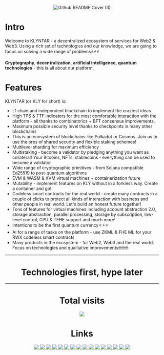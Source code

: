 <div align="center">

![Github README Cover (3)](https://github.com/user-attachments/assets/3336929d-38f3-4068-b23d-fe4d6f7572bd)


</div>

# Intro

Welcome to KLYNTAR - a decentralized ecosystem of services for Web2 & Web3. Using a rich set of technologies and our knowledge, we are going to focus on solving a wide range of problems⚡⚡⚡

**Cryptography**, **decentralization**, **artificial intelligence**, **quantum technologies** - this is all about our platform.

# Features

KLYNTAR (or KLY for short) is:

+ L1 chain and independent blockchain to implement the craziest ideas
+ High TPS & TTF indicators for the most comfortable interaction with the platform - all thanks to combinatorics + BFT consensus improvements.
+ Maximum possible security level thanks to checkpoints in many other blockchains
+ This is an ecosystem of blockchains like Polkadot or Cosmos. Join us to use the pros of shared security and flexible staking schemes!
+ Multilevel sharding for maximum efficiency
+ Multistaking - become a validator by pledging anything you want as collateral! Your Bitcoins, NFTs, stablecoins - everything can be used to become a validator
+ Wide range of cryptographic primitives - from Solana compatible Ed25519 to post-quantum algorithms
+ EVM & WASM & XVM virtual machines + containerization future
+ Mutability - implement features on KLY without in a forkless way. Create a container and go!
+ Codeless smart contracts for the real world - create many contracts in a couple of clicks to protect all kinds of interaction with business and other people in real world. Let's build an honest future together!
+ Tons of features for virtual machines including account abstraction 2.0, storage abstraction, parallel processing, storage by subscription, low-level control, GPU & TFHE support and much more!
+ Intentions to be the first quantum currency⚛️⚡⚛️
+ AI for a range of tasks on the platform - use ZKML & FHE ML for your RWX codeless smart contracts
+ Many products in the ecosystem - for Web2, Web3 and the real world. Focus on technologies and qualitative improvements🤓🤓🤓

------

<div align="center">
 
# Technologies first, hype later

</div>

------

<div align="center">

# Total visits

<img align="center" src="https://profile-counter.glitch.me/KLYN74R/count.svg"/>

# Links

<a href="https://www.reddit.com/r/KLYN74R/">  
  <img src="https://img.shields.io/badge/Reddit-FF4500?style=for-the-badge&logo=reddit&logoColor=white"/>
</a>
<a href="https://twitter.com/KLYN74R">
  <img src="https://img.shields.io/badge/Twitter-1DA1F2?style=for-the-badge&logo=twitter&logoColor=white"/>
</a>
<a href="https://klyntar.medium.com/">
  <img src="https://img.shields.io/badge/Medium-12100E?style=for-the-badge&logo=medium&logoColor=white"/>
</a>
<a href="https://www.tiktok.com/@klyn74r">
  <img src="https://img.shields.io/badge/TikTok-000000?style=for-the-badge&logo=tiktok&logoColor=white"/>
</a>
<a href="https://www.instagram.com/klyn74r/">
  <img src="https://img.shields.io/badge/Instagram-E4405F?style=for-the-badge&logo=instagram&logoColor=white"/>
</a>
  
<a href="https://www.pinterest.com/klyn74r">
  <img src="https://img.shields.io/badge/Pinterest-%23E60023.svg?&style=for-the-badge&logo=Pinterest&logoColor=white"/>
</a>
  	
<a href="https://dev.to/klyntar">
  <img src="https://img.shields.io/badge/dev.to-0A0A0A?style=for-the-badge&logo=devdotto&logoColor=white"/>
</a>
<a href="https://github.com/KLYN74R">
  <img src="https://img.shields.io/badge/GitHub-100000?style=for-the-badge&logo=github&logoColor=white"/>
</a>
<a href="https://t.me/KLYN74R">
  <img src="https://img.shields.io/badge/Telegram-2CA5E0?style=for-the-badge&logo=telegram&logoColor=white"/>
</a>
<a href="https://discord.gg/f7e7fCp97r">
  <img src="https://img.shields.io/badge/Discord-7289DA?style=for-the-badge&logo=discord&logoColor=white"/>
</a>
<a href="http://klyntar66kjwhyirucco6sjgyp2f7lfznelzgpjcp6oha2olzb4rlead.onion">
  <img src="https://img.shields.io/badge/Tor%20site-330F63?style=for-the-badge&logoColor=white"/>
</a>


<a href="https://www.youtube.com/@klyntar">
  <img src="https://img.shields.io/badge/YouTube-FF0000?style=for-the-badge&logo=youtube&logoColor=white"/>
</a>
<a href="https://www.facebook.com/KLYN74R/">
  <img src="https://img.shields.io/badge/Facebook-1877F2?style=for-the-badge&logo=facebook&logoColor=white"/>
</a>
<a href="https://gitlab.com/KLYNTAR">
  <img src="https://img.shields.io/badge/GitLab-330F63?style=for-the-badge&logo=gitlab&logoColor=white"/>
</a>
<a href="https://klyn74r.tumblr.com/">
  <img src="https://img.shields.io/badge/Tumblr-%2336465D.svg?&style=for-the-badge&logo=Tumblr&logoColor=white"/>
</a>
<a href="">
  <img src="https://img.shields.io/badge/Stack_Overflow-FE7A16?style=for-the-badge&logo=stack-overflow&logoColor=white"/>
</a>

</div>
